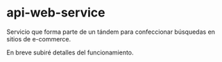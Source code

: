 # api-web-service

Servicio que forma parte de un tándem para confeccionar búsquedas en sitios de e-commerce.

En breve subiré detalles del funcionamiento.